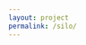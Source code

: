 ```yaml
---
layout: project
permalink: /silo/
---
```

<html>
  <head>
     <title>Selective Imitation Learning from Observations</title>
  </head>
  <body>
    <script src="/assets/projects/p_silo/redirect.js">
    <p> Redirect to https://youngwoon.github.io/silo </p>

    <footer class="site-footer h-card">
      <data class="u-url" href="{{ "/" | relative_url }}"></data>

      <div class="wrapper">

      <div class="footer-col-wrapper">
        Developed by Members of <a href='/'>CLVR</a> | Copyright CLVR {{ site.time | date: '%Y' }} 
      </div>

      </div>
    </footer>
  </body>
</html>
